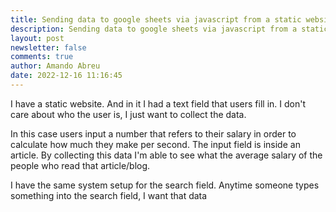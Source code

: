 ```yaml
---
title: Sending data to google sheets via javascript from a static website
description: Sending data to google sheets via javascript from a static website
layout: post
newsletter: false
comments: true
author: Amando Abreu
date: 2022-12-16 11:16:45
---
```

I have a static website. And in it I had a text field that users fill in. I don't care about who the user is, I just want to collect the data.

In this case users input a number that refers to their salary in order to calculate how much they make per second. The input field is inside an article. By collecting this data I'm able to see what the average salary of the people who read that article/blog.

I have the same system setup for the search field. Anytime someone types something into the search field, I want that data